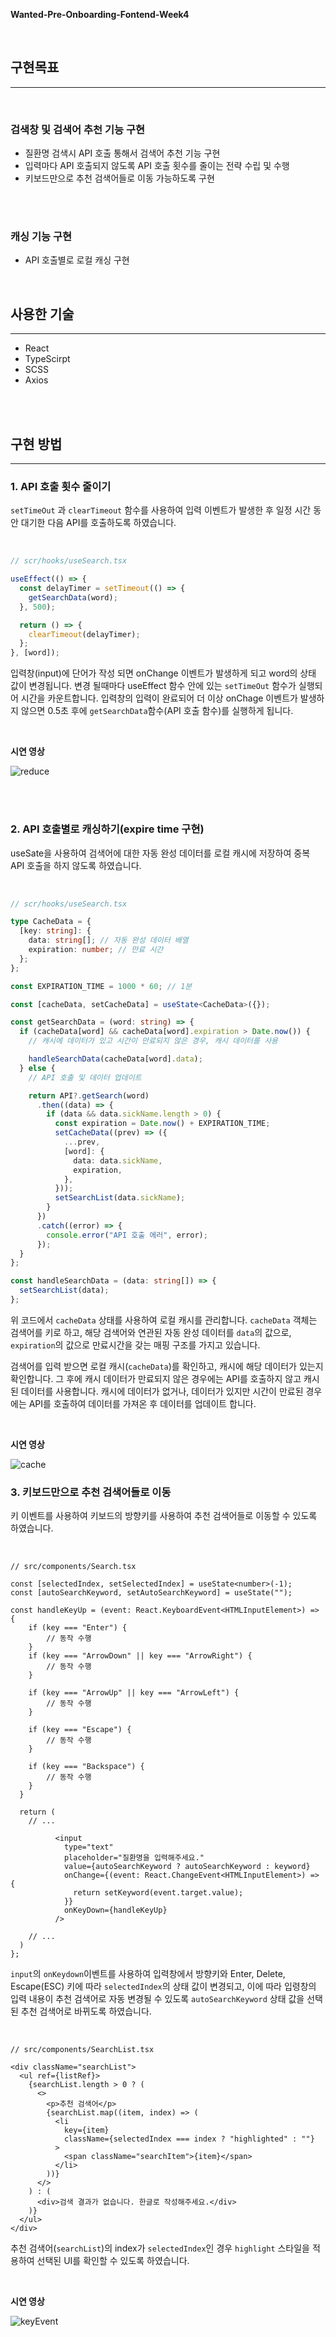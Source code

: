 **Wanted-Pre-Onboarding-Fontend-Week4**

</br>

## 구현목표

---

</br>

### 검색창 및 검색어 추천 기능 구현

- 질환명 검색시 API 호출 통해서 검색어 추천 기능 구현
- 입력마다 API 호출되지 않도록 API 호출 횟수를 줄이는 전략 수립 및 수행
- 키보드만으로 추천 검색어들로 이동 가능하도록 구현

</br>
</br>

### 캐싱 기능 구현

- API 호출별로 로컬 캐싱 구현

</br>

## 사용한 기술

---

- React
- TypeScirpt
- SCSS
- Axios

</br>
</br>

## 구현 방법

---

### 1. API 호출 횟수 줄이기

`setTimeOut` 과 `clearTimeout` 함수를 사용하여 입력 이벤트가 발생한 후 일정 시간 동안 대기한 다음 API를 호출하도록 하였습니다.

</br>

```ts
// scr/hooks/useSearch.tsx

useEffect(() => {
  const delayTimer = setTimeout(() => {
    getSearchData(word);
  }, 500);

  return () => {
    clearTimeout(delayTimer);
  };
}, [word]);
```

입력창(input)에 단어가 작성 되면 onChange 이벤트가 발생하게 되고 word의 상태 값이 변경됩니다. 변경 될때마다 useEffect 함수 안에 있는 `setTimeOut` 함수가 실행되어 시간을 카운트합니다.
입력창의 입력이 완료되어 더 이상 onChage 이벤트가 발생하지 않으면 0.5초 후에 `getSearchData`함수(API 호출 함수)를 실행하게 됩니다.

</br>

**시연 영상**
</br>

![reduce](https://github.com/lIIIlIIIlIIIl/wanted-pre-onboarding-frontend-week4/assets/101863629/0110034c-b73b-4dbc-8593-00c6e9706ca7)

</br>
</br>

### 2. API 호출별로 캐싱하기(expire time 구현)

useSate을 사용하여 검색어에 대한 자동 완성 데이터를 로컬 캐시에 저장하여 중복 API 호출을 하지 않도록 하였습니다.

</br>

```ts
// scr/hooks/useSearch.tsx

type CacheData = {
  [key: string]: {
    data: string[]; // 자동 완성 데이터 배열
    expiration: number; // 만료 시간
  };
};

const EXPIRATION_TIME = 1000 * 60; // 1분

const [cacheData, setCacheData] = useState<CacheData>({});

const getSearchData = (word: string) => {
  if (cacheData[word] && cacheData[word].expiration > Date.now()) {
    // 캐시에 데이터가 있고 시간이 만료되지 않은 경우, 캐시 데이터를 사용

    handleSearchData(cacheData[word].data);
  } else {
    // API 호출 및 데이터 업데이트

    return API?.getSearch(word)
      .then((data) => {
        if (data && data.sickName.length > 0) {
          const expiration = Date.now() + EXPIRATION_TIME;
          setCacheData((prev) => ({
            ...prev,
            [word]: {
              data: data.sickName,
              expiration,
            },
          }));
          setSearchList(data.sickName);
        }
      })
      .catch((error) => {
        console.error("API 호출 에러", error);
      });
  }
};

const handleSearchData = (data: string[]) => {
  setSearchList(data);
};
```

위 코드에서 `cacheData` 상태를 사용하여 로컬 캐시를 관리합니다. `cacheData` 객체는 검색어를 키로 하고, 해당 검색어와 연관된 자동 완성 데이터를 `data`의 값으로, `expiration`의 값으로 만료시간을 갖는 매핑 구조를 가지고 있습니다.

검색어를 입력 받으면 로컬 캐시(`cacheData`)를 확인하고, 캐시에 해당 데이터가 있는지 확인합니다. 그 후에 캐시 데이터가 만료되지 않은 경우에는 API를 호출하지 않고 캐시된 데이터를 사용합니다. 캐시에 데이터가 없거나, 데이터가 있지만 시간이 만료된 경우에는 API를 호출하여 데이터를 가져온 후 데이터를 업데이트 합니다.

</br>

**시연 영상**
</br>

![cache](https://github.com/lIIIlIIIlIIIl/wanted-pre-onboarding-frontend-week4/assets/101863629/fe491405-0602-4d9d-bcbc-c2b68c10d6ea)

### 3. 키보드만으로 추천 검색어들로 이동

키 이벤트를 사용하여 키보드의 방향키를 사용하여 추천 검색어들로 이동할 수 있도록 하였습니다.

</br>

```tsx
// src/components/Search.tsx

const [selectedIndex, setSelectedIndex] = useState<number>(-1);
const [autoSearchKeyword, setAutoSearchKeyword] = useState("");

const handleKeyUp = (event: React.KeyboardEvent<HTMLInputElement>) => {
    if (key === "Enter") {
        // 동작 수행
    }
    if (key === "ArrowDown" || key === "ArrowRight") {
        // 동작 수행
    }

    if (key === "ArrowUp" || key === "ArrowLeft") {
        // 동작 수행
    }

    if (key === "Escape") {
        // 동작 수행
    }

    if (key === "Backspace") {
        // 동작 수행
    }
  }

  return (
    // ...

          <input
            type="text"
            placeholder="질환명을 입력해주세요."
            value={autoSearchKeyword ? autoSearchKeyword : keyword}
            onChange={(event: React.ChangeEvent<HTMLInputElement>) => {
              return setKeyword(event.target.value);
            }}
            onKeyDown={handleKeyUp}
          />

    // ...
  )
};
```

`input`의 `onKeydown`이벤트를 사용하여 입력창에서 방향키와 Enter, Delete, Escape(ESC) 키에 따라 `selectedIndex`의 상태 값이 변경되고, 이에 따라 입령창의 입력 내용이 추천 검색어로 자동 변경될 수 있도록 `autoSearchKeyword` 상태 값을 선택된 추천 검색어로 바뀌도록 하였습니다.

</br>

```tsx
// src/components/SearchList.tsx

<div className="searchList">
  <ul ref={listRef}>
    {searchList.length > 0 ? (
      <>
        <p>추천 검색어</p>
        {searchList.map((item, index) => (
          <li
            key={item}
            className={selectedIndex === index ? "highlighted" : ""}
          >
            <span className="searchItem">{item}</span>
          </li>
        ))}
      </>
    ) : (
      <div>검색 결과가 없습니다. 한글로 작성해주세요.</div>
    )}
  </ul>
</div>
```

추천 검색어(`searchList`)의 index가 `selectedIndex`인 경우 `highlight` 스타일을 적용하여 선택된 UI를 확인할 수 있도록 하였습니다.

</br>

**시연 영상**
</br>

![keyEvent](https://github.com/lIIIlIIIlIIIl/wanted-pre-onboarding-frontend-week4/assets/101863629/67796fe4-9cf6-4362-b6cf-2761d35597a1)
